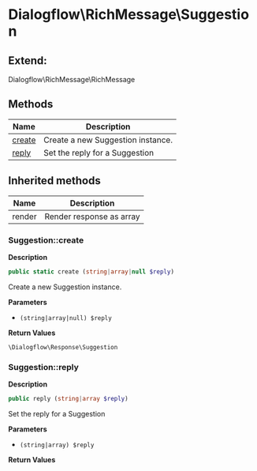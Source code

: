 # Dialogflow\RichMessage\Suggestion  





## Extend:

Dialogflow\RichMessage\RichMessage

## Methods

| Name | Description |
|------|-------------|
|[create](#suggestioncreate)|Create a new Suggestion instance.|
|[reply](#suggestionreply)|Set the reply for a Suggestion|

## Inherited methods

| Name | Description |
|------|-------------|
|render|Render response as array|



### Suggestion::create  

**Description**

```php
public static create (string|array|null $reply)
```

Create a new Suggestion instance. 

 

**Parameters**

* `(string|array|null) $reply`

**Return Values**

`\Dialogflow\Response\Suggestion`





### Suggestion::reply  

**Description**

```php
public reply (string|array $reply)
```

Set the reply for a Suggestion 

 

**Parameters**

* `(string|array) $reply`

**Return Values**



